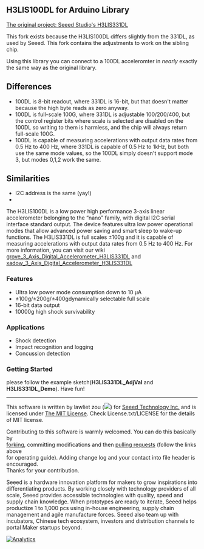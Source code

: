 ## H3LIS100DL for Arduino Library
[The original project: Seeed Studio's H3LIS331DL](https://github.com/Seeed-Studio/Accelerometer_H3LIS331DL)

This fork exists because the H3LIS100DL differs slightly from the 331DL, as used by Seeed. This fork contains the adjustments to work on the sibling chip. 

Using this library you can connect to a 100DL acceleromter in *nearly* exactly the same way as the original library.

## Differences
* 100DL is 8-bit readout, where 331DL is 16-bit, but that doesn't matter because the high byte reads as zero anyway. 
* 100DL is full-scale 100G, where 331DL is adjustable 100/200/400, but the control register bits where scale is selected are disabled on the 100DL so writing to them is harmless, and the chip will always return full-scale 100G.
* 100DL is capable of measuring accelerations with output data rates from 0.5 Hz to 400 Hz, where 331DL is capable of 0.5 Hz to 1kHz, but both use the same mode values, so the 100DL simply doesn't support mode 3, but modes 0,1,2 work the same.

## Similarities
* I2C address is the same (yay!)
* 

The H3LIS100DL is a low power high performance 3-axis linear accelerometer belonging to the “nano” family, with digital I2C serial interface standard output. The device features ultra low power operational modes that allow advanced power saving and smart sleep to wake-up functions. The H3LIS331DL is full scales ±100g and it is capable of measuring accelerations with output data rates from 0.5 Hz to 400 Hz.  For more information, you can visit our wiki [grove_3_Axis_Digital_Accelerometer_H3LIS331DL][1] and [xadow_3_Axis_Digital_Accelerometer_H3LIS331DL][2] 

### Features
+ Ultra low power mode consumption down to 10 µA
+ ±100g/±200g/±400gdynamically selectable full scale
+ 16-bit data output
+ 10000g high shock survivability


### Applications
+ Shock detection
+ Impact recognition and logging
+ Concussion detection 

### Getting Started
please follow the example sketch(**H3LIS331DL_AdjVal** and **H3LIS331DL_Demo**). Have fun!


----

This software is written by lawliet zou (![](http://www.seeedstudio.com/wiki/images/f/f8/Email-lawliet.zou.jpg)) for [Seeed Technology Inc.](http://www.seeed.cc) and is licensed under [The MIT License](http://opensource.org/licenses/mit-license.php). Check License.txt/LICENSE for the details of MIT license.<br>

Contributing to this software is warmly welcomed. You can do this basically by<br>
[forking](https://help.github.com/articles/fork-a-repo), committing modifications and then [pulling requests](https://help.github.com/articles/using-pull-requests) (follow the links above<br>
for operating guide). Adding change log and your contact into file header is encouraged.<br>
Thanks for your contribution.

Seeed is a hardware innovation platform for makers to grow inspirations into differentiating products. By working closely with technology providers of all scale, Seeed provides accessible technologies with quality, speed and supply chain knowledge. When prototypes are ready to iterate, Seeed helps productize 1 to 1,000 pcs using in-house engineering, supply chain management and agile manufacture forces. Seeed also team up with incubators, Chinese tech ecosystem, investors and distribution channels to portal Maker startups beyond.

[1]: http://www.seeedstudio.com/wiki/Grove_-_3-Axis_Digital_Accelerometer(%C2%B1400g)
[2]: http://www.seeedstudio.com/wiki/Xadow-_3-Axis_Digital_Accelerometer(%C2%B1400g)

[![Analytics](https://ga-beacon.appspot.com/UA-46589105-3/Accelerometer_H3LIS331DL)](https://github.com/igrigorik/ga-beacon)
